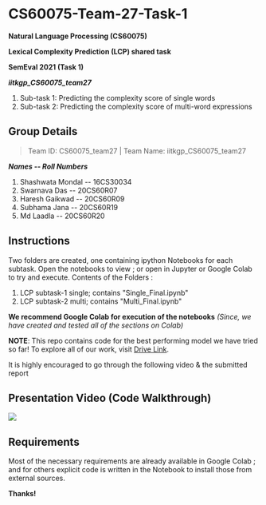 # CS60075-Team-27-Task-1
**Natural Language Processing (CS60075)**

**Lexical Complexity Prediction (LCP) shared task**

**SemEval 2021 (Task 1)**
 
**_iitkgp_CS60075_team27_**
 
1. Sub-task 1: Predicting the complexity score of single words
2. Sub-task 2: Predicting the complexity score of multi-word expressions

## Group Details
> Team ID: CS60075_team27 | 
> Team Name: iitkgp_CS60075_team27

***Names -- Roll Numbers***
1. Shashwata Mondal -- 16CS30034
2. Swarnava Das -- 20CS60R07
3. Haresh Gaikwad -- 20CS60R09
4. Subhama Jana -- 20CS60R19
5. Md Laadla -- 20CS60R20


## Instructions

Two folders are created, one containing ipython Notebooks for each subtask. Open the notebooks to view ; or open in Jupyter or Google Colab to try and execute. Contents of the Folders : 
1. LCP subtask-1 single; contains "Single_Final.ipynb"
2. LCP subtask-2 multi; contains "Multi_Final.ipynb"

**We recommend Google Colab for execution of the notebooks** *(Since, we have created and tested all of the sections on Colab)*
<br>

**NOTE**: This repo contains code for the best performing model we have tried so far! To explore all of our work, visit [Drive Link](https://drive.google.com/drive/folders/13FLrsgNh_AiGIdTF1OtO78vDdsIjQ416?usp=sharing).

It is highly encouraged to go through the following video & the submitted report

## Presentation Video (Code Walkthrough)
[![](http://img.youtube.com/vi/Yc4yAQRII7A/sddefault.jpg)](https://www.youtube.com/embed/Yc4yAQRII7A "Watch on YouTube")


## Requirements
Most of the necessary requirements are already available in Google Colab ; and for others explicit code is written in the Notebook to install those from external sources.

**Thanks!**
